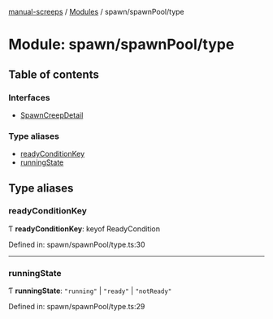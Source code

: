 [manual-screeps](../README.md) / [Modules](../modules.md) / spawn/spawnPool/type

# Module: spawn/spawnPool/type

## Table of contents

### Interfaces

- [SpawnCreepDetail](../interfaces/spawn_spawnpool_type.spawncreepdetail.md)

### Type aliases

- [readyConditionKey](spawn_spawnpool_type.md#readyconditionkey)
- [runningState](spawn_spawnpool_type.md#runningstate)

## Type aliases

### readyConditionKey

Ƭ **readyConditionKey**: keyof ReadyCondition

Defined in: spawn/spawnPool/type.ts:30

___

### runningState

Ƭ **runningState**: ``"running"`` \| ``"ready"`` \| ``"notReady"``

Defined in: spawn/spawnPool/type.ts:29
